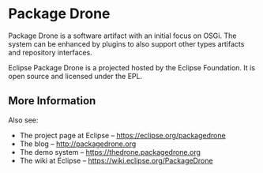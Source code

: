 # Package Drone

Package Drone is a software artifact with an initial focus on OSGi.
The system can be enhanced by plugins to also support other types artifacts
and repository interfaces.

Eclipse Package Drone is a projected hosted by the Eclipse Foundation. It is open source and licensed under the EPL.

## More Information

Also see:
 * The project page at Eclipse – https://eclipse.org/packagedrone
 * The blog – http://packagedrone.org
 * The demo system – https://thedrone.packagedrone.org
 * The wiki at Eclipse – https://wiki.eclipse.org/PackageDrone
